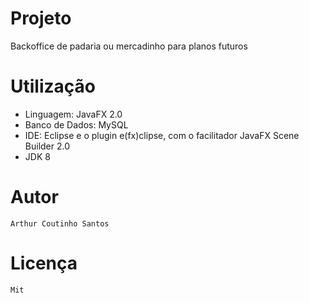 # Projeto

  Backoffice de padaria ou mercadinho para planos futuros 
  
# Utilização

- Linguagem: JavaFX 2.0
- Banco de Dados: MySQL
- IDE: Eclipse  e o plugin e(fx)clipse, com o facilitador JavaFX Scene Builder 2.0
- JDK 8


# Autor

```
Arthur Coutinho Santos
```

# Licença

```
Mit
```
